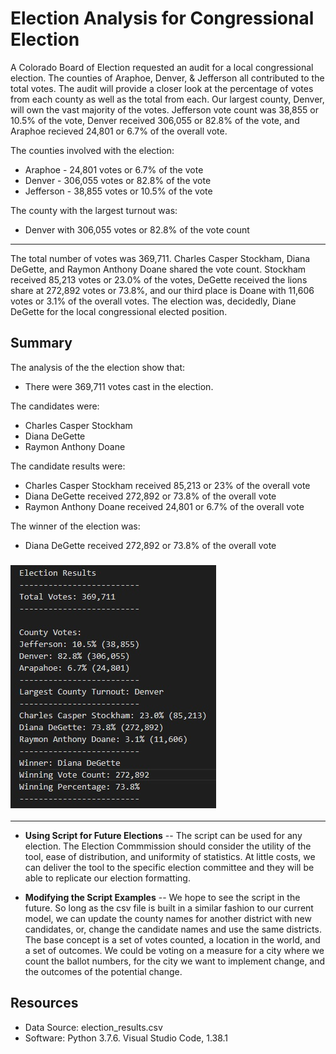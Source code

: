 # Election Analysis for Congressional Election

A Colorado Board of Election requested an audit for a local congressional election. The counties of Araphoe, Denver, & Jefferson all contributed to the total votes. The audit will provide a closer look at the percentage of votes from each county as well as the total from each. Our largest county, Denver, will own the vast majority of the votes. Jefferson vote count was 38,855 or 10.5% of the vote, Denver received 306,055 or 82.8% of the vote, and Araphoe recieved 24,801 or 6.7% of the overall vote. 

The counties involved with the election:
- Araphoe - 24,801 votes or 6.7% of the vote
- Denver - 306,055 votes or 82.8% of the vote
- Jefferson - 38,855 votes or 10.5% of the vote

The county with the largest turnout was:
- Denver with 306,055 votes or 82.8% of the vote count

---

The total number of votes was 369,711. Charles Casper Stockham, Diana DeGette, and Raymon Anthony Doane shared the vote count. Stockham received 85,213 votes or 23.0% of the votes, DeGette received the lions share at 272,892 votes or 73.8%, and our third place is Doane with 11,606 votes or 3.1% of the overall votes. The election was, decidedly, Diane DeGette for the local congressional elected position. 

## Summary
The analysis of the the election show that:
- There were 369,711 votes cast in the election.

The candidates were:
- Charles Casper Stockham
- Diana DeGette
- Raymon Anthony Doane

The candidate results were:
- Charles Casper Stockham received 85,213 or 23% of the overall vote
- Diana DeGette received 272,892 or 73.8% of the overall vote
- Raymon Anthony Doane received 24,801 or 6.7% of the overall vote

The winner of the election was:
- Diana DeGette received 272,892 or 73.8% of the overall vote
    
### ![Election Results](https://github.com/ScottyMacCVC/Election_Analysis/blob/main/Election%20Results.jpg) 
    
---

- **Using Script for Future Elections**
-- The script can be used for any election. The Election Commmission should consider the utility of the tool, ease of distribution, and uniformity of statistics. At little costs, we can deliver the tool to the specific election committee and they will be able to replicate our election formatting. 

- **Modifying the Script Examples**
-- We hope to see the script in the future. So long as the csv file is built in a similar fashion to our current model, we can update the county names for another district with new candidates, or, change the candidate names and use the same districts. The base concept is a set of votes counted, a location in the world, and a set of outcomes. We could be voting on a measure for a city where we count the ballot numbers, for the city we want to implement change, and the outcomes of the potential change. 

## Resources
- Data Source: election_results.csv
- Software: Python 3.7.6. Visual Studio Code, 1.38.1
